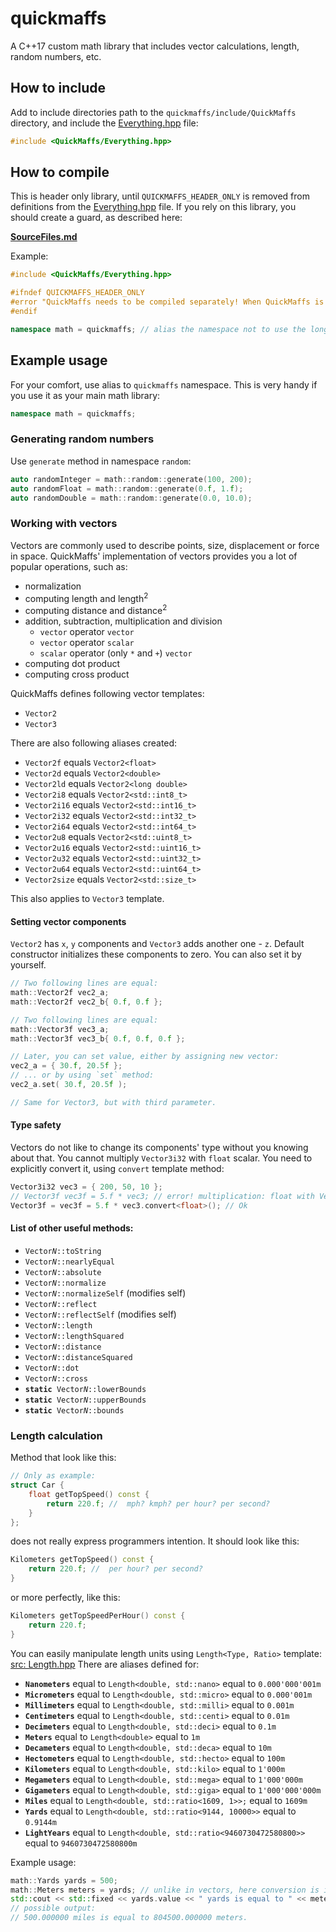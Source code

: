 # quickmaffs
A C++17 custom math library that includes vector calculations, length, random numbers, etc.

## How to include

Add to include directories path to the `quickmaffs/include/QuickMaffs` directory,
and include the [Everything.hpp](quickmaffs/include/QuickMaffs/Everything.hpp) file:

```cpp
#include <QuickMaffs/Everything.hpp>
```

## How to compile

This is header only library, until `QUICKMAFFS_HEADER_ONLY` is removed from definitions
from the [Everything.hpp](quickmaffs/include/QuickMaffs/Everything.hpp) file. If you
rely on this library, you should create a guard, as described here:

[**SourceFiles.md**](quickmaffs/src/QuickMaffs/SourceFiles.md)

Example:

```cpp
#include <QuickMaffs/Everything.hpp>

#ifndef QUICKMAFFS_HEADER_ONLY
#error "QuickMaffs needs to be compiled separately! When QuickMaffs is properly linked, remove this error."
#endif

namespace math = quickmaffs; // alias the namespace not to use the long one.
```

## Example usage

For your comfort, use alias to `quickmaffs` namespace. This is very handy if you
use it as your main math library:

```cpp
namespace math = quickmaffs;
```

### Generating random numbers

Use `generate` method in namespace `random`:

```cpp
auto randomInteger = math::random::generate(100, 200);
auto randomFloat = math::random::generate(0.f, 1.f);
auto randomDouble = math::random::generate(0.0, 10.0);
```

### Working with vectors

Vectors are commonly used to describe points, size, displacement or force in space.
QuickMaffs' implementation of vectors provides you a lot of popular operations,
such as:

- normalization
- computing length and length<sup>2</sup>
- computing distance and distance<sup>2</sup>
- addition, subtraction, multiplication and division
  - `vector` operator `vector`
  - `vector` operator `scalar`
  - `scalar` operator (only `*` and `+`) `vector`
- computing dot product
- computing cross product

QuickMaffs defines following vector templates:

- `Vector2`
- `Vector3`

There are also following aliases created:

- `Vector2f` equals `Vector2<float>`
- `Vector2d` equals `Vector2<double>`
- `Vector2ld` equals `Vector2<long double>`
- `Vector2i8` equals `Vector2<std::int8_t>`
- `Vector2i16` equals `Vector2<std::int16_t>`
- `Vector2i32` equals `Vector2<std::int32_t>`
- `Vector2i64` equals `Vector2<std::int64_t>`
- `Vector2u8` equals `Vector2<std::uint8_t>`
- `Vector2u16` equals `Vector2<std::uint16_t>`
- `Vector2u32` equals `Vector2<std::uint32_t>`
- `Vector2u64` equals `Vector2<std::uint64_t>`
- `Vector2size` equals `Vector2<std::size_t>`

This also applies to `Vector3` template.

#### Setting vector components

`Vector2` has `x`, `y` components and `Vector3` adds another one - `z`.
Default constructor initializes these components to zero. You can also set it
by yourself.

```cpp
// Two following lines are equal:
math::Vector2f vec2_a;
math::Vector2f vec2_b{ 0.f, 0.f };

// Two following lines are equal:
math::Vector3f vec3_a;
math::Vector3f vec3_b{ 0.f, 0.f, 0.f };

// Later, you can set value, either by assigning new vector:
vec2_a = { 30.f, 20.5f };
// ... or by using `set` method:
vec2_a.set( 30.f, 20.5f );

// Same for Vector3, but with third parameter.
```

#### Type safety

Vectors do not like to change its components' type without you knowing about that.
You cannot multiply `Vector3i32` with `float` scalar. You need to explicitly convert
it, using `convert` template method:

```cpp
Vector3i32 vec3 = { 200, 50, 10 };
// Vector3f vec3f = 5.f * vec3; // error! multiplication: float with Vector3i32
Vector3f = vec3f = 5.f * vec3.convert<float>(); // Ok
```

#### List of other useful methods:

- `Vector`*`N`*`::toString`
- `Vector`*`N`*`::nearlyEqual`
- `Vector`*`N`*`::absolute`
- `Vector`*`N`*`::normalize`
- `Vector`*`N`*`::normalizeSelf` (modifies self) 
- `Vector`*`N`*`::reflect`
- `Vector`*`N`*`::reflectSelf` (modifies self) 
- `Vector`*`N`*`::length`
- `Vector`*`N`*`::lengthSquared`
- `Vector`*`N`*`::distance`
- `Vector`*`N`*`::distanceSquared`
- `Vector`*`N`*`::dot`
- `Vector`*`N`*`::cross`
- **`static`**` Vector`*`N`*`::lowerBounds`
- **`static`**` Vector`*`N`*`::upperBounds`
- **`static`**` Vector`*`N`*`::bounds`

### Length calculation

Method that look like this:

```cpp
// Only as example:
struct Car {
    float getTopSpeed() const {
        return 220.f; //  mph? kmph? per hour? per second?
    }
};
```

does not really express programmers intention. It should look like this:

```cpp
Kilometers getTopSpeed() const {
    return 220.f; //  per hour? per second?
}
```

or more perfectly, like this:

```cpp
Kilometers getTopSpeedPerHour() const {
    return 220.f;
}
```

You can easily manipulate length units using `Length<Type, Ratio>` template:
[src: Length.hpp](quickmaffs/include/QuickMaffs/Math/Length.hpp)
There are aliases defined for:

- **`Nanometers`** equal to `Length<double, std::nano>` equal to `0.000'000'001m`
- **`Micrometers`** equal to `Length<double, std::micro>` equal to `0.000'001m`
- **`Millimeters`** equal to `Length<double, std::milli>` equal to `0.001m`
- **`Centimeters`** equal to `Length<double, std::centi>` equal to `0.01m`
- **`Decimeters`** equal to `Length<double, std::deci>` equal to `0.1m`
- **`Meters`** equal to `Length<double>` equal to `1m`
- **`Decameters`** equal to `Length<double, std::deca>` equal to `10m`
- **`Hectometers`** equal to `Length<double, std::hecto>` equal to `100m`
- **`Kilometers`** equal to `Length<double, std::kilo>` equal to `1'000m`
- **`Megameters`** equal to `Length<double, std::mega>` equal to `1'000'000m`
- **`Gigameters`** equal to `Length<double, std::giga>` equal to `1'000'000'000m`
- **`Miles`** equal to `Length<double, std::ratio<1609, 1>>;` equal to `1609m`
- **`Yards`** equal to `Length<double, std::ratio<9144, 10000>>` equal to `0.9144m`
- **`LightYears`** equal to `Length<double, std::ratio<9460730472580800>>` equal to `9460730472580800m`

Example usage:

```cpp
math::Yards yards = 500;
math::Meters meters = yards; // unlike in vectors, here conversion is implicit
std::cout << std::fixed << yards.value << " yards is equal to " << meters.value << " meters." << std::endl;
// possible output:
// 500.000000 miles is equal to 804500.000000 meters.
```
